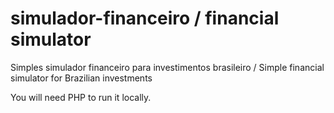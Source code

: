 # simulador-financeiro / financial simulator

Simples simulador financeiro para investimentos brasileiro / Simple financial simulator for Brazilian investments

You will need PHP to run it locally.
